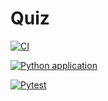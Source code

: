 # Quiz

[![CI](https://github.com/3114-HM/python/actions/workflows/main.yml/badge.svg)](https://github.com/3114-HM/python/actions/workflows/main.yml)

[![Python application](https://github.com/3114-HM/python/actions/workflows/python-app.yml/badge.svg)](https://github.com/3114-HM/python/actions/workflows/python-app.yml)

[![Pytest](https://github.com/3114-HM/python/actions/workflows/pytest.yml/badge.svg)](https://github.com/3114-HM/python/actions/workflows/pytest.yml)
